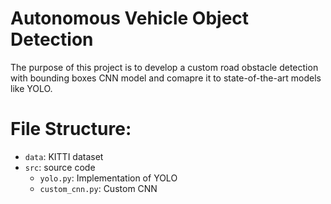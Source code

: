 # Autonomous Vehicle Object Detection

The purpose of this project is to develop a custom road obstacle detection with bounding boxes CNN model and comapre it to state-of-the-art models like YOLO.

# File Structure:
- `data`: KITTI dataset
- `src`: source code
  - `yolo.py`: Implementation of YOLO
  - `custom_cnn.py`: Custom CNN
